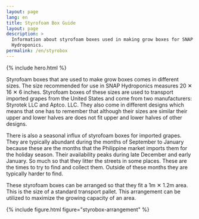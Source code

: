 ```yaml
---
layout: page
lang: en
title: Styrofoam Box Guide
layout: page
description: >
  Information about styrofoam boxes used in making grow boxes for SNAP
  Hydroponics.
permalink: /en/styrobox
---
```


{% include hero.html %}

Styrofoam boxes that are used to make grow boxes comes in different sizes. The
size recommended for use in SNAP Hydroponics measures 20 ✕ 16 ✕ 6 inches. Styrofoam
boxes of these sizes are used to transport imported grapes from the United States
and come from two manufacturers: Styrotek LLC and Aptco. LLC. They also come
in different designs which means that one has to remember that although their
sizes are similar their upper and lower halves are does not fit upper and lower
halves of other designs.

There is also a seasonal influx of styrofoam boxes for imported grapes. They are
typically abundant during the months of September to January because these are
the months that the Philippine market imports them for the holiday season. Their
availability peaks during late December and early January. So much so that they
litter the streets in some places. These are the times to try to find and collect
them. Outside of these months they are typically harder to find. 

These styrofoam boxes can be arranged so that they fit a 1m ✕ 1.2m area. This is
the size of a standard transport pallet. This arrangement can be utilized to
maximize the growing capacity of an area.


{% include figure.html figure="styrobox-arrangement" %}
